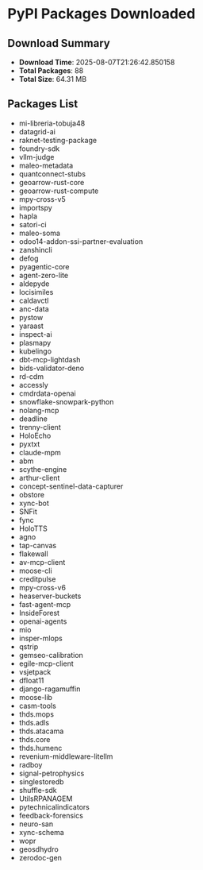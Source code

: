 # PyPI Packages Downloaded

## Download Summary
- **Download Time**: 2025-08-07T21:26:42.850158
- **Total Packages**: 88
- **Total Size**: 64.31 MB

## Packages List
- mi-libreria-tobuja48
- datagrid-ai
- raknet-testing-package
- foundry-sdk
- vllm-judge
- maleo-metadata
- quantconnect-stubs
- geoarrow-rust-core
- geoarrow-rust-compute
- mpy-cross-v5
- importspy
- hapla
- satori-ci
- maleo-soma
- odoo14-addon-ssi-partner-evaluation
- zanshincli
- defog
- pyagentic-core
- agent-zero-lite
- aldepyde
- locisimiles
- caldavctl
- anc-data
- pystow
- yaraast
- inspect-ai
- plasmapy
- kubelingo
- dbt-mcp-lightdash
- bids-validator-deno
- rd-cdm
- accessly
- cmdrdata-openai
- snowflake-snowpark-python
- nolang-mcp
- deadline
- trenny-client
- HoloEcho
- pyxtxt
- claude-mpm
- abm
- scythe-engine
- arthur-client
- concept-sentinel-data-capturer
- obstore
- xync-bot
- SNFit
- fync
- HoloTTS
- agno
- tap-canvas
- flakewall
- av-mcp-client
- moose-cli
- creditpulse
- mpy-cross-v6
- heaserver-buckets
- fast-agent-mcp
- InsideForest
- openai-agents
- mio
- insper-mlops
- qstrip
- gemseo-calibration
- egile-mcp-client
- vsjetpack
- dfloat11
- django-ragamuffin
- moose-lib
- casm-tools
- thds.mops
- thds.adls
- thds.atacama
- thds.core
- thds.humenc
- revenium-middleware-litellm
- radboy
- signal-petrophysics
- singlestoredb
- shuffle-sdk
- UtilsRPANAGEM
- pytechnicalindicators
- feedback-forensics
- neuro-san
- xync-schema
- wopr
- geosdhydro
- zerodoc-gen
